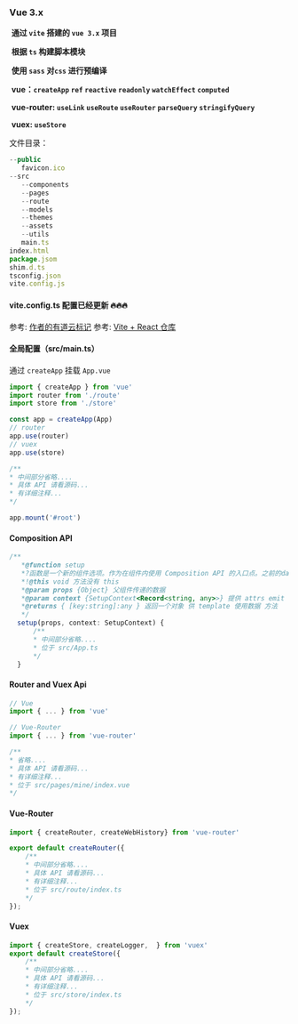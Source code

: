 ### Vue 3.x



​	**通过 `vite` 搭建的 `vue 3.x` 项目**

​	**根据 `ts` 构建脚本模块**

​    **使用 `sass` 对`css` 进行预编译**

​    **vue：`createApp` `ref` `reactive` `readonly` `watchEffect` `computed`**

​    **vue-router: `useLink`  `useRoute` `useRouter` `parseQuery` `stringifyQuery`**

​    **vuex: `useStore`**

  



文件目录：

```javascript
--public
   favicon.ico
--src
   --components
   --pages
   --route
   --models
   --themes
   --assets
   --utils
   main.ts
index.html
package.jsom
shim.d.ts
tsconfig.json
vite.config.js
```

#### vite.config.ts 配置已经更新 🔥🔥🔥
参考: [作者的有道云标记](http://note.youdao.com/noteshare?id=e233bdcff42f81e8380bf3d76699046f)
参考: [Vite + React 仓库](https://github.com/QaQ-top/vite-react)

#### 全局配置（src/main.ts）

通过 `createApp` 挂载 `App.vue`

```javascript
import { createApp } from 'vue'
import router from './route'
import store from './store'

const app = createApp(App)
// router
app.use(router)
// vuex
app.use(store)

/**
* 中间部分省略....
* 具体 API 请看源码...
* 有详细注释...
*/

app.mount('#root')
```



####  Composition API

```javascript
/**
   *@function setup 
   *?函数是一个新的组件选项。作为在组件内使用 Composition API 的入口点。之前的data、声明周期、自定义函数都放置在内；   
   *!@this void 方法没有 this
   *@param props {Object} 父组件传递的数据 
   *@param context {SetupContext<Record<string, any>>} 提供 attrs emit slots 核心方法 
   *@returns { [key:string]:any } 返回一个对象 供 template 使用数据 方法
   */
  setup(props, context: SetupContext) {
      /**
      * 中间部分省略....
      * 位于 src/App.ts
      */
  }
```



#### Router and  Vuex Api

```javascript
// Vue
import { ... } from 'vue'

// Vue-Router
import { ... } from 'vue-router'

/**
* 省略....
* 具体 API 请看源码...
* 有详细注释...
* 位于 src/pages/mine/index.vue
*/
```







#### Vue-Router

```javascript
import { createRouter, createWebHistory} from 'vue-router'

export default createRouter({
    /**
    * 中间部分省略....
    * 具体 API 请看源码...
    * 有详细注释...
    * 位于 src/route/index.ts
    */
}); 
```





#### Vuex

```javascript
import { createStore, createLogger,  } from 'vuex'
export default createStore({
    /**
    * 中间部分省略....
    * 具体 API 请看源码...
    * 有详细注释...
    * 位于 src/store/index.ts
    */
});  
```

